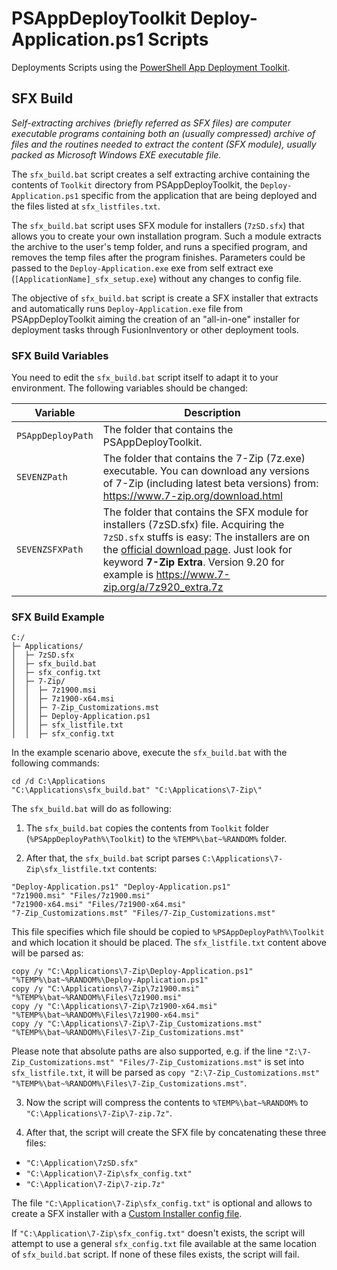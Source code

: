 # PSAppDeployToolkit Deploy-Application.ps1 Scripts

Deployments Scripts using the [PowerShell App Deployment Toolkit](https://psappdeploytoolkit.com/).

## SFX Build

*Self-extracting archives (briefly referred as SFX files) are computer executable programs containing both an (usually compressed) archive of files and the routines needed to extract the content (SFX module), usually packed as Microsoft Windows EXE executable file.*

The ``sfx_build.bat`` script creates a self extracting archive containing the contents of ``Toolkit`` directory from PSAppDeployToolkit, the ``Deploy-Application.ps1`` specific from the application that are being deployed and the files listed at ``sfx_listfiles.txt``.

The ``sfx_build.bat`` script uses SFX module for installers (``7zSD.sfx``) that allows you to create your own installation program. Such a module extracts the archive to the user's temp folder, and runs a specified program, and removes the temp files after the program finishes. Parameters could be passed to the ``Deploy-Application.exe`` exe from self extract exe (``[ApplicationName]_sfx_setup.exe``) without any changes to config file.

The objective of ``sfx_build.bat`` script is create a SFX installer that extracts and automatically runs ``Deploy-Application.exe`` file from PSAppDeployToolkit aiming the creation of an "all-in-one" installer for deployment tasks through FusionInventory or other deployment tools.

### SFX Build Variables

You need to edit the ``sfx_build.bat`` script itself to adapt it to your environment. The following variables should be changed:

Variable            | Description
-----------------   | -----------
``PSAppDeployPath`` | The folder that contains the PSAppDeployToolkit.
``SEVENZPath``      | The folder that contains the 7-Zip (7z.exe) executable. You can download any versions of 7-Zip (including latest beta versions) from: https://www.7-zip.org/download.html
``SEVENZSFXPath``   | The folder that contains the SFX module for installers (7zSD.sfx) file. Acquiring the ``7zSD.sfx`` stuffs is easy: The installers are on the [official download page](https://www.7-zip.org/download.html). Just look for keyword **7-Zip Extra**. Version 9.20 for example is https://www.7-zip.org/a/7z920_extra.7z

### SFX Build Example

```
C:/
├─ Applications/
│  ├─ 7zSD.sfx
│  ├─ sfx_build.bat
│  ├─ sfx_config.txt
│  ├─ 7-Zip/
│  │  ├─ 7z1900.msi
│  │  ├─ 7z1900-x64.msi
│  │  ├─ 7-Zip_Customizations.mst
│  │  ├─ Deploy-Application.ps1
│  │  ├─ sfx_listfile.txt
│  │  ├─ sfx_config.txt
```

In the example scenario above, execute the ``sfx_build.bat`` with the following commands:

```
cd /d C:\Applications
"C:\Applications\sfx_build.bat" "C:\Applications\7-Zip\"
```

The ``sfx_build.bat`` will do as following:

1. The ``sfx_build.bat`` copies the contents from ``Toolkit`` folder (``%PSAppDeployPath%\Toolkit``) to the ``%TEMP%\bat~%RANDOM%`` folder.

2. After that, the ``sfx_build.bat`` script parses ``C:\Applications\7-Zip\sfx_listfile.txt`` contents:

```
"Deploy-Application.ps1" "Deploy-Application.ps1"
"7z1900.msi" "Files/7z1900.msi"
"7z1900-x64.msi" "Files/7z1900-x64.msi"
"7-Zip_Customizations.mst" "Files/7-Zip_Customizations.mst"
```

This file specifies which file should be copied to ``%PSAppDeployPath%\Toolkit`` and which location it should be placed. The ``sfx_listfile.txt`` content above will be parsed as:

```
copy /y "C:\Applications\7-Zip\Deploy-Application.ps1" "%TEMP%\bat~%RANDOM%\Deploy-Application.ps1"
copy /y "C:\Applications\7-Zip\7z1900.msi" "%TEMP%\bat~%RANDOM%\Files\7z1900.msi"
copy /y "C:\Applications\7-Zip\7z1900-x64.msi" "%TEMP%\bat~%RANDOM%\Files\7z1900-x64.msi"
copy /y "C:\Applications\7-Zip\7-Zip_Customizations.mst" "%TEMP%\bat~%RANDOM%\Files\7-Zip_Customizations.mst"
```

Please note that absolute paths are also supported, e.g. if the line ``"Z:\7-Zip_Customizations.mst" "Files/7-Zip_Customizations.mst"`` is set into ``sfx_listfile.txt``, it will be parsed as ``copy "Z:\7-Zip_Customizations.mst" "%TEMP%\bat~%RANDOM%\Files\7-Zip_Customizations.mst"``.

3. Now the script will compress the contents to ``%TEMP%\bat~%RANDOM%`` to ``"C:\Applications\7-Zip\7-zip.7z"``.

4. After that, the script will create the SFX file by concatenating these three files:

- ``"C:\Application\7zSD.sfx"``
- ``"C:\Application\7-Zip\sfx_config.txt"``
- ``"C:\Application\7-Zip\7-zip.7z"``

The file ``"C:\Application\7-Zip\sfx_config.txt"`` is optional and allows to create a SFX installer with a [Custom Installer config file](https://sevenzip.osdn.jp/chm/cmdline/switches/sfx.htm).

If ``"C:\Application\7-Zip\sfx_config.txt"`` doesn't exists, the script will attempt to use a general ``sfx_config.txt`` file available at the same location of ``sfx_build.bat`` script. If none of these files exists, the script will fail.
